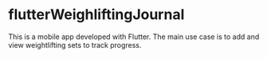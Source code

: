 # flutterWeighliftingJournal
This is a mobile app developed with Flutter. The main use case is to add and view weightlifting sets to track progress.

